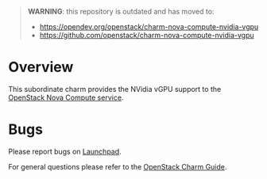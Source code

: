 > **WARNING**: this repository is outdated and has moved to:
>
> * https://opendev.org/openstack/charm-nova-compute-nvidia-vgpu
> * https://github.com/openstack/charm-nova-compute-nvidia-vgpu

# Overview

This subordinate charm provides the NVidia vGPU support to the
[OpenStack Nova Compute service][charm-nova-compute].

# Bugs

Please report bugs on [Launchpad][lp-bugs-nova-nvidia].

For general questions please refer to the [OpenStack Charm Guide][cg].

<!-- LINKS -->

[charm-nova-compute]: https://jaas.ai/nova-compute
[cg]: https://docs.openstack.org/charm-guide
[lp-bugs-nova-nvidia]: https://bugs.launchpad.net/charm-nova-compute-nvidia-vgpu/+filebug
